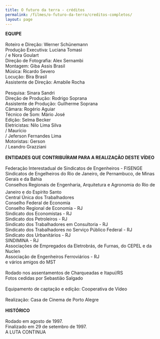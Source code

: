 ```yaml
---
title: O futuro da terra - créditos
permalink: /filmes/o-futuro-da-terra/creditos-completos/
layout: page
---
```

**EQUIPE**\
\
Roteiro e Direção: Werner Schünemann\
Produção Executiva: Luciana Tomasi\
/ e Nora Goulart\
Direção de Fotografia: Alex Sernambi\
Montagem: Giba Assis Brasil\
Música: Ricardo Severo\
Locução: Bira Brasil\
Assistente de Direção: Amabile Rocha\
\
Pesquisa: Sinara Sandri\
Direção de Produção: Rodrigo Soprana\
Assistente de Produção: Guilherme Soprana\
Câmara: Rogério Aguiar\
Técnico de Som: Mário José\
Edição: Selma Becker\
Eletricistas: Nilo Lima Silva\
/ Maurício\
/ Jeferson Fernandes Lima\
Motoristas: Gerson\
/ Leandro Grazziani\
\
**ENTIDADES QUE CONTRIBUÍRAM PARA A REALIZAÇÃO DESTE VÍDEO**\
\
Federação Interestadual de Sindicatos de Engenheiros - FISENGE\
Sindicatos de Engelheiros do Rio de Janeiro, de Pernambuco, de Minas Gerais e da Bahia\
Conselhos Regionais de Engenharia, Arquitetura e Agronomia do Rio de Janeiro e do Espírito Santo\
Central Única dos Trabalhadores\
Conselho Federal de Economia\
Conselho Regional de Economia - RJ\
Sindicato dos Economistas - RJ\
Sindicato dos Petroleiros - RJ\
Sindicato dos Trabalhadores em Consultoria - RJ\
Sindicato dos Trabalhadores no Serviço Público Federal - RJ\
Sindicato dos Urbanitários - RJ\
SINDIMINA - RJ\
Associações de Empregados da Eletrobrás, de Furnas, do CEPEL e da Nuclen\
Associação de Engenheiros Ferroviários - RJ\
e vários amigos do MST\
\
Rodado nos assentamentos de Charqueadas e Itapuí/RS\
Fotos cedidas por Sebastião Salgado\
\
Equipamento de captação e edição: Cooperativa de Vídeo\
\
Realização: Casa de Cinema de Porto Alegre\
\
**HISTÓRICO**\
\
Rodado em agosto de 1997.\
Finalizado em 29 de setembro de 1997.\
A LUTA CONTINUA
